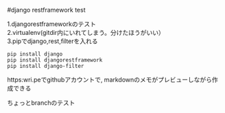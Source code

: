 #django restframework test  

1.djangorestframeworkのテスト  
2.virtualenv(gitdir内にいれてしまう。分けたほうがいい）  
3.pipでdjango,rest,filterを入れる  

    pip install django
    pip install djangorestframework
    pip install django-filter 

https:wri.peでgithubアカウントで,
markdownのメモがプレビューしながら作成できる

ちょっとbranchのテスト
  
